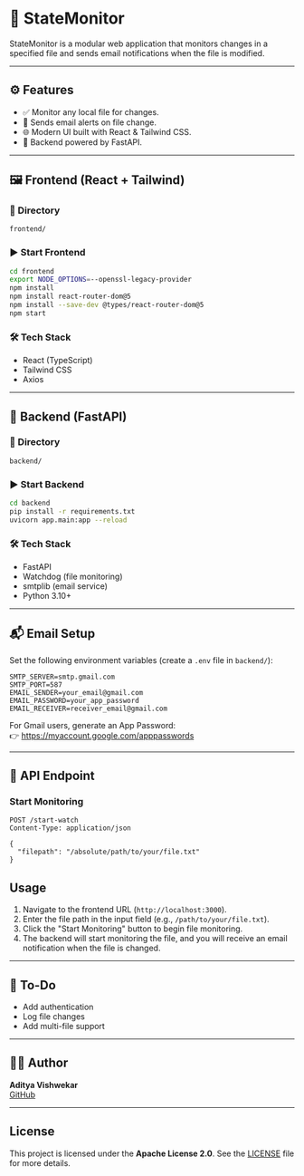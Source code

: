 # 📡 StateMonitor

StateMonitor is a modular web application that monitors changes in a specified file and sends email notifications when the file is modified.

---

## ⚙️ Features

- ✅ Monitor any local file for changes.
- 📧 Sends email alerts on file change.
- 🌐 Modern UI built with React & Tailwind CSS.
- 🚀 Backend powered by FastAPI.

---

## 🖼️ Frontend (React + Tailwind)

### 📁 Directory
```bash
frontend/
```

### ▶️ Start Frontend
```bash
cd frontend
export NODE_OPTIONS=--openssl-legacy-provider
npm install
npm install react-router-dom@5
npm install --save-dev @types/react-router-dom@5
npm start
```

### 🛠 Tech Stack
- React (TypeScript)
- Tailwind CSS
- Axios

---

## 🔧 Backend (FastAPI)

### 📁 Directory
```bash
backend/
```

### ▶️ Start Backend
```bash
cd backend
pip install -r requirements.txt
uvicorn app.main:app --reload
```

### 🛠 Tech Stack
- FastAPI
- Watchdog (file monitoring)
- smtplib (email service)
- Python 3.10+

---

## 📬 Email Setup

Set the following environment variables (create a `.env` file in `backend/`):

```env
SMTP_SERVER=smtp.gmail.com
SMTP_PORT=587
EMAIL_SENDER=your_email@gmail.com
EMAIL_PASSWORD=your_app_password
EMAIL_RECEIVER=receiver_email@gmail.com
```

For Gmail users, generate an App Password:  
👉 https://myaccount.google.com/apppasswords

---

## 🧪 API Endpoint

### Start Monitoring
```http
POST /start-watch
Content-Type: application/json

{
  "filepath": "/absolute/path/to/your/file.txt"
}
```

## Usage
1. Navigate to the frontend URL (`http://localhost:3000`).
2. Enter the file path in the input field (e.g., `/path/to/your/file.txt`).
3. Click the "Start Monitoring" button to begin file monitoring.
4. The backend will start monitoring the file, and you will receive an email notification when the file is changed.

---

## 📝 To-Do
- Add authentication
- Log file changes
- Add multi-file support

---

## 🧑‍💻 Author

**Aditya Vishwekar**  
[GitHub](https://github.com/AdityaVishwekar)

---

## License
This project is licensed under the **Apache License 2.0**. See the [LICENSE](LICENSE) file for more details.


